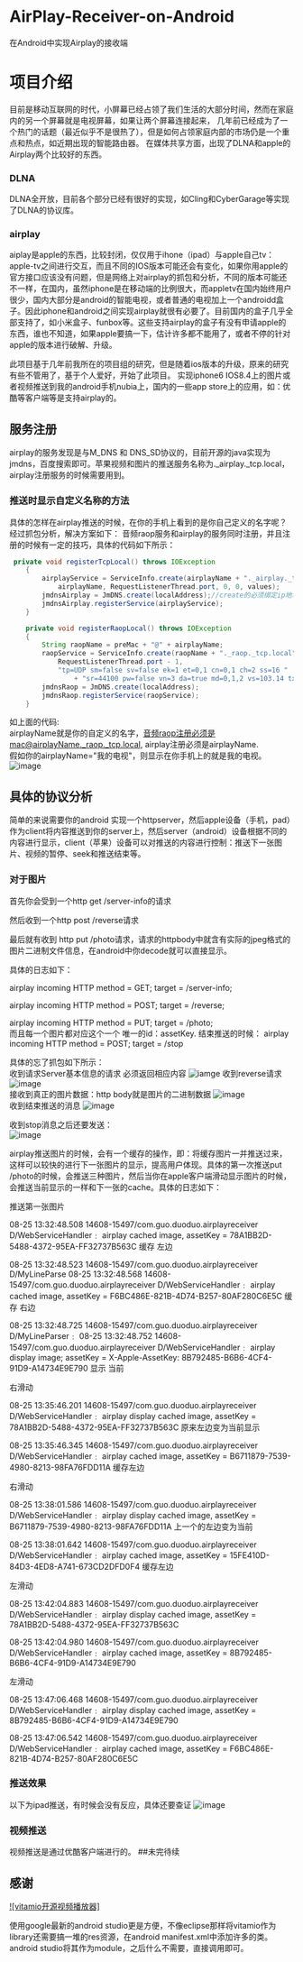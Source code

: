 # AirPlay-Receiver-on-Android
在Android中实现Airplay的接收端

# 项目介绍
目前是移动互联网的时代，小屏幕已经占领了我们生活的大部分时间，然而在家庭内的另一个屏幕就是电视屏幕，如果让两个屏幕连接起来，
几年前已经成为了一个热门的话题（最近似乎不是很热了），但是如何占领家庭内部的市场仍是一个重点和热点，如近期出现的智能路由器。
在媒体共享方面，出现了DLNA和apple的Airplay两个比较好的东西。
### DLNA
DLNA全开放，目前各个部分已经有很好的实现，如Cling和CyberGarage等实现了DLNA的协议库。
### airplay
aiplay是apple的东西，比较封闭，仅仅用于ihone（ipad）与apple自己tv：apple-tv之间进行交互，而且不同的IOS版本可能还会有变化，如果你用apple的官方接口应该没有问题，但是网络上对airplay的抓包和分析，不同的版本可能还不一样，在国内，虽然iphone是在移动端的比例很大，而appletv在国内始终用户很少，国内大部分是android的智能电视，或者普通的电视加上一个androidd盒子。因此iphone和android之间实现airplay就很有必要了。目前国内的盒子几乎全部支持了，如小米盒子、funbox等。这些支持airplay的盒子有没有申请apple的东西，谁也不知道，如果apple要搞一下，估计许多都不能用了，或者不停的针对apple的版本进行破解、升级。

此项目基于几年前我所在的项目组的研究，但是随着ios版本的升级，原来的研究有些不管用了，基于个人爱好，开始了此项目。
实现iphone6 IOS8.4上的图片或者视频推送到我的android手机nubia上，国内的一些app store上的应用，如：优酷等客户端等是支持airplay的。

## 服务注册
airplay的服务发现是与M_DNS 和 DNS_SD协议的，目前开源的java实现为jmdns，百度搜索即可。苹果视频和图片的推送服务名称为._airplay._tcp.local，airplay注册服务的时候需要用到。

### 推送时显示自定义名称的方法
具体的怎样在airplay推送的时候，在你的手机上看到的是你自己定义的名字呢？经过抓包分析，解决方案如下：
音频raop服务和airplay的服务同时注册，并且注册的时候有一定的技巧，具体的代码如下所示：

```JAVA
 private void registerTcpLocal() throws IOException
    {
        airplayService = ServiceInfo.create(airplayName + "._airplay._tcp.local",
            airplayName, RequestListenerThread.port, 0, 0, values);
        jmdnsAirplay = JmDNS.create(localAddress);//create的必须绑定ip地址 android 4.0以上
        jmdnsAirplay.registerService(airplayService);
    }

    private void registerRaopLocal() throws IOException
    {
        String raopName = preMac + "@" + airplayName;
        raopService = ServiceInfo.create(raopName + "._raop._tcp.local", raopName,
            RequestListenerThread.port - 1,
            "tp=UDP sm=false sv=false ek=1 et=0,1 cn=0,1 ch=2 ss=16 "
                + "sr=44100 pw=false vn=3 da=true md=0,1,2 vs=103.14 txtvers=1");
        jmdnsRaop = JmDNS.create(localAddress);
        jmdnsRaop.registerService(raopService);
    }
```

如上面的代码:   
airplayName就是你的自定义的名字，音频raop注册必须是mac@airplayName._raop._tcp.local, airplay注册必须是airplayName.    
假如你的airplayName="我的电视"，则显示在你手机上的就是我的电视。  
![image](https://github.com/gpfduoduo/AirPlay-Receiver-on-Android/blob/master/protocol/show%20self%20define%20name.png)

## 具体的协议分析
  简单的来说需要你的android 实现一个httpserver，然后apple设备（手机，pad）作为client将内容推送到你的server上，然后server（android）设备根据不同的内容进行显示，client（苹果）设备可以对推送的内容进行控制：推送下一张图片、视频的暂停、seek和推送结束等。

### 对于图片  
  首先你会受到一个http get /server-info的请求   
  
  然后收到一个http post /reverse请求  
  
  最后就有收到 http put /photo请求，请求的httpbody中就含有实际的jpeg格式的图片二进制文件信息，在android中你decode就可以直接显示。  
  
  具体的日志如下：  
  
airplay  incoming HTTP  method = GET; target = /server-info;   

airplay  incoming HTTP  method = POST; target = /reverse;   

airplay  incoming HTTP  method = PUT; target = /photo;    
而且每一个图片都对应这个一个 唯一的id：assetKey.
  结束推送的时候：
  airplay  incoming HTTP  method = POST; target = /stop 

  具体的忘了抓包如下所示：    
  收到请求Server基本信息的请求 必须返回相应内容
  ![iamge](https://github.com/gpfduoduo/AirPlay-Receiver-on-Android/blob/master/protocol/airplay%20photo%20server-info.png)    收到reverse请求
  ![image](https://github.com/gpfduoduo/AirPlay-Receiver-on-Android/blob/master/protocol/airplay%20photo%20reverse.png)  
  接收到真正的图片数据：http body就是图片的二进制数据
  ![image](https://github.com/gpfduoduo/AirPlay-Receiver-on-Android/blob/master/protocol/airplay%20photo%20put%20photo.png)  
  收到结束推送的消息
  ![image](https://github.com/gpfduoduo/AirPlay-Receiver-on-Android/blob/master/protocol/airplay%20photo%20stop.png)   
  
  收到stop消息之后还要发送：  
  ![image](https://github.com/gpfduoduo/AirPlay-Receiver-on-Android/blob/master/protocol/airplay%20photo%20send%20reverse%20msg.png)  
  
  airplay推送图片的时候，会有一个缓存的操作，即：将缓存图片一并推送过来，这样可以较快的进行下一张图片的显示，提高用户体现。具体的第一次推送put /photo的时候，会推送三种图片，然后当你在apple客户端滑动显示图片的时候，会推送当前显示的一样和下一张的cache。具体的日志如下：
  


推送第一张图片  

08-25 13:32:48.508  14608-15497/com.guo.duoduo.airplayreceiver D/WebServiceHandler﹕ airplay cached image, assetKey = 78A1BB2D-5488-4372-95EA-FF32737B563C 缓存 左边  

08-25 13:32:48.523  14608-15497/com.guo.duoduo.airplayreceiver D/MyLineParse
08-25 13:32:48.568  14608-15497/com.guo.duoduo.airplayreceiver D/WebServiceHandler﹕ airplay cached image, assetKey = F6BC486E-821B-4D74-B257-80AF280C6E5C 缓存 右边  

08-25 13:32:48.725  14608-15497/com.guo.duoduo.airplayreceiver D/MyLineParser﹕
08-25 13:32:48.752  14608-15497/com.guo.duoduo.airplayreceiver D/WebServiceHandler﹕ airplay display image; assetKey = X-Apple-AssetKey: 8B792485-B6B6-4CF4-91D9-A14734E9E790 显示 当前    



右滑动   

08-25 13:35:46.201  14608-15497/com.guo.duoduo.airplayreceiver D/WebServiceHandler﹕ airplay display cached image, assetKey = 78A1BB2D-5488-4372-95EA-FF32737B563C 原来左边变为当前显示  

08-25 13:35:46.345  14608-15497/com.guo.duoduo.airplayreceiver D/WebServiceHandler﹕ airplay cached image, assetKey = B6711879-7539-4980-8213-98FA76FDD11A  缓存左边  


右滑动   

08-25 13:38:01.586  14608-15497/com.guo.duoduo.airplayreceiver D/WebServiceHandler﹕ airplay display cached image, assetKey = B6711879-7539-4980-8213-98FA76FDD11A 上一个的左边变为当前  


08-25 13:38:01.642  14608-15497/com.guo.duoduo.airplayreceiver D/WebServiceHandler﹕ airplay cached image, assetKey = 15FE410D-84D3-4ED8-A741-673CD2DFD0F4 缓存左边  


左滑动  

08-25 13:42:04.883  14608-15497/com.guo.duoduo.airplayreceiver D/WebServiceHandler﹕ airplay display cached image, assetKey = 78A1BB2D-5488-4372-95EA-FF32737B563C  

08-25 13:42:04.980  14608-15497/com.guo.duoduo.airplayreceiver D/WebServiceHandler﹕ airplay cached image, assetKey = 8B792485-B6B6-4CF4-91D9-A14734E9E790   


左滑动  

08-25 13:47:06.468  14608-15497/com.guo.duoduo.airplayreceiver D/WebServiceHandler﹕ airplay display cached image, assetKey = 8B792485-B6B6-4CF4-91D9-A14734E9E790  

08-25 13:47:06.542  14608-15497/com.guo.duoduo.airplayreceiver D/WebServiceHandler﹕ airplay cached image, assetKey = F6BC486E-821B-4D74-B257-80AF280C6E5C  
  
### 推送效果
以下为ipad推送，有时候会没有反应，具体还要查证
![image](https://github.com/gpfduoduo/AirPlay-Receiver-on-Android/blob/master/out.gif "结果展示图")
### 视频推送
  视频推送是通过优酷客户端进行的。
  ##未完待续
  
  
##  感谢
[![vitamio开源视频播放器]](https://www.vitamio.org/)   

使用google最新的android studio更是方便，不像eclipse那样将vitamio作为library还需要搞一堆的res资源，在android manifest.xml中添加许多的类。android studio将其作为module，之后什么不需要，直接调用即可。
